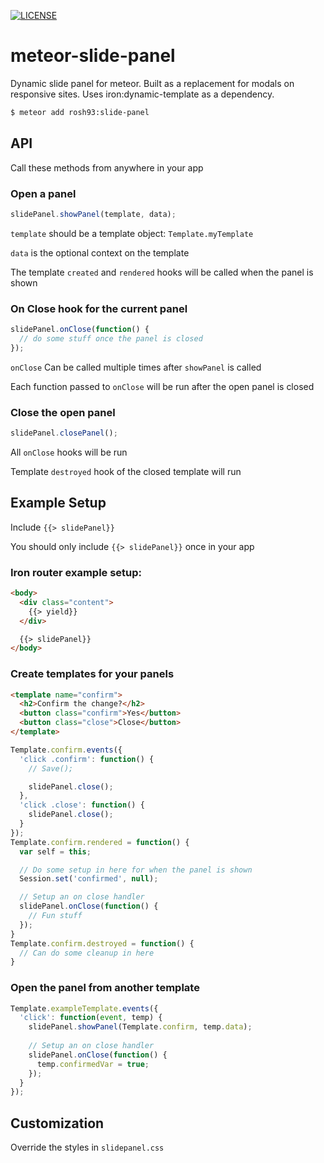 [![LICENSE](http://img.shields.io/badge/LICENSE-MIT-brightgreen.svg)](http://opensource.org/licenses/MIT)

# meteor-slide-panel

Dynamic slide panel for meteor. Built as a replacement for modals on responsive sites. Uses iron:dynamic-template as a dependency. 

``` sh
$ meteor add rosh93:slide-panel
```

## API

Call these methods from anywhere in your app

### Open a panel

```javascript
slidePanel.showPanel(template, data);
```
`template` should be a template object: `Template.myTemplate`

`data` is the optional context on the template

The template `created` and `rendered` hooks will be called when the panel is shown

### On Close hook for the current panel

```javascript
slidePanel.onClose(function() {
  // do some stuff once the panel is closed
});
```
`onClose` Can be called multiple times after `showPanel` is called

Each function passed to `onClose` will be run after the open panel is closed

### Close the open panel

```javascript
slidePanel.closePanel();
```
All `onClose` hooks will be run

Template `destroyed` hook of the closed template will run


## Example Setup

Include `{{> slidePanel}}`

You should only include `{{> slidePanel}}` once in your app

### Iron router example setup:
```html
<body>
  <div class="content">
    {{> yield}}
  </div>

  {{> slidePanel}}
</body>
```

### Create templates for your panels
```html
<template name="confirm">
  <h2>Confirm the change?</h2>
  <button class="confirm">Yes</button>
  <button class="close">Close</button>
</template>
```
```javascript
Template.confirm.events({
  'click .confirm': function() {
    // Save();

    slidePanel.close();
  },
  'click .close': function() {
    slidePanel.close();
  }
});
Template.confirm.rendered = function() {
  var self = this;

  // Do some setup in here for when the panel is shown
  Session.set('confirmed', null);

  // Setup an on close handler
  slidePanel.onClose(function() {
    // Fun stuff
  });
}
Template.confirm.destroyed = function() {
  // Can do some cleanup in here
}
```

### Open the panel from another template
```javascript
Template.exampleTemplate.events({
  'click': function(event, temp) {
    slidePanel.showPanel(Template.confirm, temp.data);
    
    // Setup an on close handler
    slidePanel.onClose(function() {
      temp.confirmedVar = true;
    });
  }
});
```

## Customization

Override the styles in `slidepanel.css`